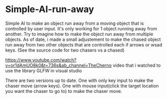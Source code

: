 # Simple-AI-run-away
Simple AI to make an object run away from a moving object that is controlled by user input.
It's only working for 1 object running away from another. 
Try to imagine how to make the object run away from multiple objects.
As of date, i made a small adjustement to make the chased object run away from two other objects that are controlled each if arrows or wsad keys. (See the source code for two chasers vs a chased)

https://www.youtube.com/watch?v=or1dAmUO8k0&t=736s&ab_channel=TheCherno
video that i watched to use the library GLFW in visual studio

There are two versions up to date.
One with only key input to make the chaser move (arrow keys).
One with mouse input(click the target location you want the chaser to go to) to make the chaser move.
